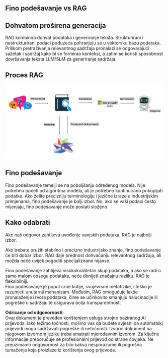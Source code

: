 ## Fino podešavanje vs RAG

## Dohvatom proširena generacija

RAG kombinira dohvat podataka i generiranje teksta. Strukturirani i nestrukturirani podaci poduzeća pohranjuju se u vektorsku bazu podataka. Prilikom pretraživanja relevantnog sadržaja pronalazi se odgovarajući sažetak i sadržaj kako bi se formirao kontekst, a zatim se koristi sposobnost dovršavanja teksta LLM/SLM za generiranje sadržaja.

## Proces RAG
![FinetuningvsRAG](../../../../translated_images/rag.36e7cb856f120334d577fde60c6a5d7c5eecae255dac387669303d30b4b3efa4.hr.png)

## Fino podešavanje
Fino podešavanje temelji se na poboljšanju određenog modela. Nije potrebno početi od algoritma modela, ali je potrebno kontinuirano prikupljati podatke. Ako želite precizniju terminologiju i jezične izraze u industrijskim primjenama, fino podešavanje je bolji izbor. No, ako se vaši podaci često mijenjaju, fino podešavanje može postati složeno.

## Kako odabrati
Ako naš odgovor zahtijeva uvođenje vanjskih podataka, RAG je najbolji izbor.

Ako trebate pružiti stabilno i precizno industrijsko znanje, fino podešavanje će biti dobar izbor. RAG daje prednost dohvaćanju relevantnog sadržaja, ali možda neće uvijek pogoditi specijalizirane nijanse.

Fino podešavanje zahtijeva visokokvalitetan skup podataka, a ako se radi o samo malom opsegu podataka, neće donijeti značajnu razliku. RAG je fleksibilniji.  
Fino podešavanje je poput crne kutije, svojevrsne metafizike, i teško je razumjeti unutarnji mehanizam. Međutim, RAG omogućuje lakše pronalaženje izvora podataka, čime se učinkovito smanjuju halucinacije ili pogreške u sadržaju te osigurava bolja transparentnost.

**Odricanje od odgovornosti**:  
Ovaj dokument je preveden korištenjem usluga strojno baziranog AI prijevoda. Iako težimo točnosti, molimo vas da budete svjesni da automatski prijevodi mogu sadržavati pogreške ili netočnosti. Izvorni dokument na njegovom izvornom jeziku treba smatrati mjerodavnim izvorom. Za ključne informacije preporučuje se profesionalni prijevod od strane čovjeka. Ne preuzimamo odgovornost za bilo kakva nesporazume ili pogrešna tumačenja koja proizlaze iz korištenja ovog prijevoda.
